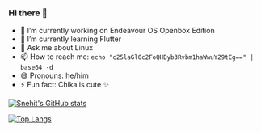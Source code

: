 ### Hi there 👋

- 🔭 I’m currently working on Endeavour OS Openbox Edition
- 🌱 I’m currently learning Flutter
- 💬 Ask me about Linux
- 📫 How to reach me: `echo "c25laGl0c2FoQHByb3Rvbm1haWwuY29tCg==" | base64 -d`
- 😄 Pronouns: he/him
- ⚡ Fun fact: Chika is cute ✨

[![Snehit's GitHub stats](https://github-readme-stats.vercel.app/api?username=flyingcakes85&count_private=true&show_icons=true)](https://github.com/flyingcakes85/flyingcakes85)

[![Top Langs](https://github-readme-stats.vercel.app/api/top-langs/?username=flyingcakes85&layout=compact)](https://github.com/flyingcakes85/flyingcakes85)
